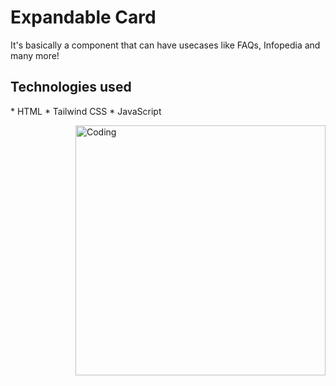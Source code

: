 # Expandable Card
It's basically a component that can have usecases like FAQs, Infopedia and many more!

<p align="left">
<h2> Technologies used </h2>
* HTML
* Tailwind CSS
* JavaScript
</p>

<img align="right" alt="Coding" width="400" src="https://media.giphy.com/media/qgQUggAC3Pfv687qPC/giphy.gif">
